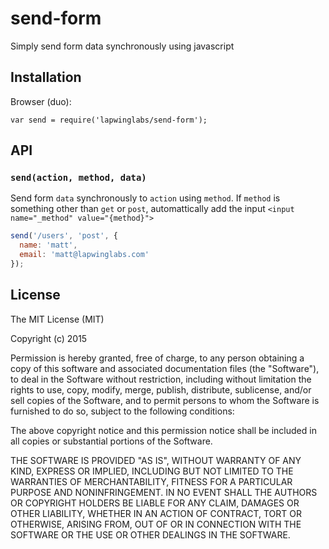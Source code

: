 
# send-form

  Simply send form data synchronously using javascript

## Installation

  Browser (duo):

    var send = require('lapwinglabs/send-form');

## API

### `send(action, method, data)`

Send form `data` synchronously to `action` using `method`. If `method` is something
other than `get` or `post`, automattically add the input `<input name="_method" value="{method}">`

```js
send('/users', 'post', {
  name: 'matt',
  email: 'matt@lapwinglabs.com'
});
```

## License

  The MIT License (MIT)

  Copyright (c) 2015 <copyright holders>

  Permission is hereby granted, free of charge, to any person obtaining a copy
  of this software and associated documentation files (the "Software"), to deal
  in the Software without restriction, including without limitation the rights
  to use, copy, modify, merge, publish, distribute, sublicense, and/or sell
  copies of the Software, and to permit persons to whom the Software is
  furnished to do so, subject to the following conditions:

  The above copyright notice and this permission notice shall be included in
  all copies or substantial portions of the Software.

  THE SOFTWARE IS PROVIDED "AS IS", WITHOUT WARRANTY OF ANY KIND, EXPRESS OR
  IMPLIED, INCLUDING BUT NOT LIMITED TO THE WARRANTIES OF MERCHANTABILITY,
  FITNESS FOR A PARTICULAR PURPOSE AND NONINFRINGEMENT. IN NO EVENT SHALL THE
  AUTHORS OR COPYRIGHT HOLDERS BE LIABLE FOR ANY CLAIM, DAMAGES OR OTHER
  LIABILITY, WHETHER IN AN ACTION OF CONTRACT, TORT OR OTHERWISE, ARISING FROM,
  OUT OF OR IN CONNECTION WITH THE SOFTWARE OR THE USE OR OTHER DEALINGS IN
  THE SOFTWARE.

